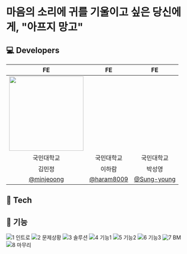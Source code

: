 # 마음의 소리에 귀를 기울이고 싶은 당신에게, "아프지 망고" 


## 💻 Developers

|FE | FE | FE |
| :---: | :---: | :---: |
|  <img style="width: 200px;" src="https://github.com/goormthon-Univ/2024_BEOTKKOTTHON_TEAM_4_FE/assets/88662427/a8b3a2b9-0761-4da8-8a79-679c12d34b67" />  |  |  |
|국민대학교|국민대학교|국민대학교|
|김민정|이하람|박성영|
|   [@minjeoong](https://github.com/minjeoong)   | [@haram8009](https://github.com/haram8009) | [@Sung-young](https://github.com/Sung-young) |

## 📲 Tech


## 📲 기능

![1 인트로](https://github.com/user-attachments/assets/e6b374e9-a363-4e2a-bd11-4da386a008c6)
![2 문제상황](https://github.com/user-attachments/assets/ef75e78c-d5e8-49e3-8724-d13eeb1a41e8)
![3 솔루션](https://github.com/user-attachments/assets/95c615f7-2e4d-4e8d-88e4-9463eae571d1)
![4 기능1](https://github.com/user-attachments/assets/ad9d2a00-3cbe-4f53-8380-5f98682e427c)
![5 기능2](https://github.com/user-attachments/assets/6d75c8c6-15e2-4e9f-9370-815f30649f7d)
![6 기능3](https://github.com/user-attachments/assets/8d6a65c2-1cf2-42be-ba9a-094282efa762)
![7 BM](https://github.com/user-attachments/assets/4925d6e1-9713-4334-a7c6-cfde0a640045)
![8 마무리](https://github.com/user-attachments/assets/940a2e69-1bcc-44e7-b5f1-16e080549dac)
